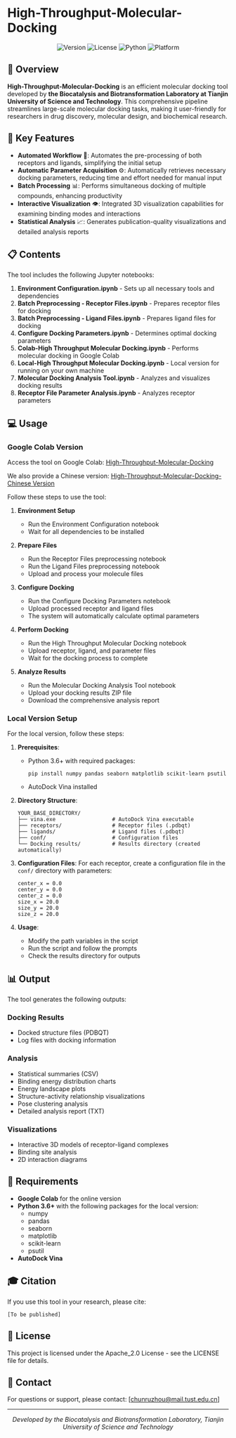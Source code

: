 # High-Throughput-Molecular-Docking

<p align="center">
  <img src="https://img.shields.io/badge/Version-1.0.0-blue.svg" alt="Version">
  <img src="https://img.shields.io/badge/License-Apache_2.0-blue.svg" alt="License">
  <img src="https://img.shields.io/badge/Python-3.6+-orange.svg" alt="Python">
  <img src="https://img.shields.io/badge/Platform-Google_Colab-yellow.svg" alt="Platform">
</p>

## 🧪 Overview

**High-Throughput-Molecular-Docking** is an efficient molecular docking tool developed by **the Biocatalysis and Biotransformation Laboratory at Tianjin University of Science and Technology**. This comprehensive pipeline streamlines large-scale molecular docking tasks, making it user-friendly for researchers in drug discovery, molecular design, and biochemical research.

## 🌟 Key Features

- **Automated Workflow** 🔄: Automates the pre-processing of both receptors and ligands, simplifying the initial setup
- **Automatic Parameter Acquisition** ⚙️: Automatically retrieves necessary docking parameters, reducing time and effort needed for manual input
- **Batch Processing** 📊: Performs simultaneous docking of multiple compounds, enhancing productivity
- **Interactive Visualization** 👁️: Integrated 3D visualization capabilities for examining binding modes and interactions
- **Statistical Analysis** 📈: Generates publication-quality visualizations and detailed analysis reports

## 📋 Contents

The tool includes the following Jupyter notebooks:

1. **Environment Configuration.ipynb** - Sets up all necessary tools and dependencies
2. **Batch Preprocessing - Receptor Files.ipynb** - Prepares receptor files for docking
3. **Batch Preprocessing - Ligand Files.ipynb** - Prepares ligand files for docking
4. **Configure Docking Parameters.ipynb** - Determines optimal docking parameters
5. **Colab-High Throughput Molecular Docking.ipynb** - Performs molecular docking in Google Colab
6. **Local-High Throughput Molecular Docking.ipynb** - Local version for running on your own machine
7. **Molecular Docking Analysis Tool.ipynb** - Analyzes and visualizes docking results
8. **Receptor File Parameter Analysis.ipynb** - Analyzes receptor parameters

## 💻 Usage

### Google Colab Version

Access the tool on Google Colab: [High-Throughput-Molecular-Docking](https://colab.research.google.com/drive/1rPRKJnHsLlgjsvF4Tx_amXR0nKgGejCM?usp=sharing)

We also provide a Chinese version: [High-Throughput-Molecular-Docking-Chinese Version](https://colab.research.google.com/drive/1Xl7yiv7bxn4sN7SOX1X7HntDvP9g-54Y?usp=sharing)

Follow these steps to use the tool:

1. **Environment Setup**
   - Run the Environment Configuration notebook
   - Wait for all dependencies to be installed

2. **Prepare Files**
   - Run the Receptor Files preprocessing notebook
   - Run the Ligand Files preprocessing notebook
   - Upload and process your molecule files

3. **Configure Docking**
   - Run the Configure Docking Parameters notebook
   - Upload processed receptor and ligand files
   - The system will automatically calculate optimal parameters

4. **Perform Docking**
   - Run the High Throughput Molecular Docking notebook
   - Upload receptor, ligand, and parameter files
   - Wait for the docking process to complete

5. **Analyze Results**
   - Run the Molecular Docking Analysis Tool notebook
   - Upload your docking results ZIP file
   - Download the comprehensive analysis report

### Local Version Setup

For the local version, follow these steps:

1. **Prerequisites**:
   - Python 3.6+ with required packages:
     ```
     pip install numpy pandas seaborn matplotlib scikit-learn psutil
     ```
   - AutoDock Vina installed

2. **Directory Structure**:
   ```
   YOUR_BASE_DIRECTORY/
   ├── vina.exe                  # AutoDock Vina executable
   ├── receptors/                # Receptor files (.pdbqt)
   ├── ligands/                  # Ligand files (.pdbqt)
   ├── conf/                     # Configuration files
   └── Docking results/          # Results directory (created automatically)
   ```

3. **Configuration Files**:
   For each receptor, create a configuration file in the `conf/` directory with parameters:
   ```
   center_x = 0.0
   center_y = 0.0
   center_z = 0.0
   size_x = 20.0
   size_y = 20.0
   size_z = 20.0
   ```

4. **Usage**:
   - Modify the path variables in the script
   - Run the script and follow the prompts
   - Check the results directory for outputs

## 📊 Output

The tool generates the following outputs:

### Docking Results
- Docked structure files (PDBQT)
- Log files with docking information

### Analysis
- Statistical summaries (CSV)
- Binding energy distribution charts
- Energy landscape plots
- Structure-activity relationship visualizations
- Pose clustering analysis
- Detailed analysis report (TXT)

### Visualizations
- Interactive 3D models of receptor-ligand complexes
- Binding site analysis
- 2D interaction diagrams

## 🔧 Requirements

- **Google Colab** for the online version
- **Python 3.6+** with the following packages for the local version:
  - numpy
  - pandas
  - seaborn
  - matplotlib
  - scikit-learn
  - psutil
- **AutoDock Vina**

## 🎓 Citation

If you use this tool in your research, please cite:

```
[To be published]
```

## 📄 License

This project is licensed under the Apache_2.0 License - see the LICENSE file for details.

## 🤝 Contact

For questions or support, please contact:
[chunruzhou@mail.tust.edu.cn]

---

<p align="center">
  <i>Developed by the Biocatalysis and Biotransformation Laboratory, Tianjin University of Science and Technology</i>
</p>
